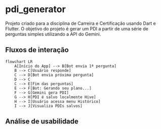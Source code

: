 # pdi_generator

Projeto criado para a disciplina de Carreira e Certificação usando Dart e Flutter.
O objetivo do projeto é gerar um PDI a partir de uma série de perguntas simples utilizando a API do Gemini.

## Fluxos de interação

```mermaid
flowchart LR
    A[Início do App] --> B[Bot envia 1ª pergunta]
    B --> C[Usuário responde]
    C --> D[Bot envia próxima pergunta]
    D --> C
    C --> E[Fim das perguntas]
    E --> F[Bot: Gerando seu plano...]
    F --> G[Gemini gera PDI]
    G --> H[PDI é salvo localmente Hive]
    H --> I[Usuário acessa menu Histórico]
    I --> J[Visualiza PDIs salvos]
````

## Análise de usabilidade
